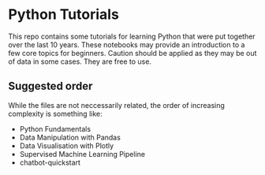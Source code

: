 # Python Tutorials

This repo contains some tutorials for learning Python that were put together over the last 10 years. These notebooks may provide an introduction to a few core topics for beginners. Caution should be applied as they may be out of data in some cases. They are free to use.


## Suggested order

While the files are not neccessarily related, the order of increasing complexity is something like:

- Python Fundamentals
- Data Manipulation with Pandas
- Data Visualisation with Plotly
- Supervised Machine Learning Pipeline
- chatbot-quickstart
